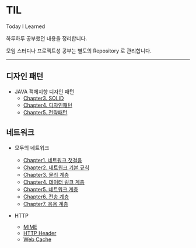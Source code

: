 # TIL
Today I Learned

하루하루 공부했던 내용을 정리합니다.

모임 스터디나 프로젝트성 공부는 별도의 Repository 로 관리합니다.

----

## 디자인 패턴
- JAVA 객체지향 디자인 패턴
  - [Chapter3. SOLID](./design-pattern/src/chapter3)
  - [Chapter4. 디자인패턴](./design-pattern/src/chapter4)
  - [Chapter5. 전략패턴](./design-pattern/src/chapter5_strategy)
  
## 네트워크
- 모두의 네트워크
    - [Chapter1. 네트워크 첫걸음](./network/모두의네트워크/1_네트워크첫걸음.md)
    - [Chapter2. 네트워크 기본 규칙](./network/모두의네트워크/2_네트워크의기본규칙.md)
    - [Chapter3. 물리 계층](./network/모두의네트워크/3_물리계층.md)
    - [Chapter4. 데이터 링크 계층](./network/모두의네트워크/4_데이터링크계층.md)
    - [Chapter5. 네트워크 계층](./network/모두의네트워크/5_네트워크계층.md)
    - [Chapter6. 전송 계층](./network/모두의네트워크/6_전송계층.md)
    - [Chapter7. 응용 계층](./network/모두의네트워크/7_응용계층.md)
    
- HTTP
    - [MIME](./network/http/MIME.md)
    - [HTTP Header](./network/http/HttpHeader.md)
    - [Web Cache](./network/http/Web_Cache.md)
